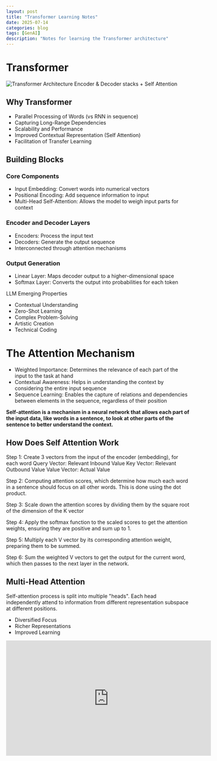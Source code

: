 ```yaml
---
layout: post
title: "Transformer Learning Notes"
date: 2025-07-14
categories: blog
tags: [GenAI]
description: "Notes for learning the Transformer architecture"
---
```


# **Transformer**
![Transformer Architecture](https://upload.wikimedia.org/wikipedia/commons/thumb/3/34/Transformer%2C_full_architecture.png/1280px-Transformer%2C_full_architecture.png)
Encoder & Decoder stacks + Self Attention

## **Why Transformer**
- Parallel Processing of Words (vs RNN in sequence)
- Capturing Long-Range Dependencies
- Scalability and Performance
- Improved Contextual Representation (Self Attention)
- Facilitation of Transfer Learning

## **Building Blocks**
### **Core Components**
- Input Embedding: Convert words into numerical vectors
- Positional Encoding: Add sequence information to input
- Multi-Head Self-Attention: Allows the model to weigh input parts for context

### **Encoder and Decoder Layers**
- Encoders: Process the input text
- Decoders: Generate the output sequence
- Interconnected through attention mechanisms

### **Output Generation**
- Linear Layer: Maps decoder output to a higher-dimensional space
- Softmax Layer: Converts the output into probabilities for each token

LLM Emerging Properties
- Contextual Understanding
- Zero-Shot Learning
- Complex Problem-Solving
- Artistic Creation
- Technical Coding

# **The Attention Mechanism**
- Weighted Importance: Determines the relevance of each part of the input to the task at hand
- Contextual Awareness: Helps in understanding the context by considering the entire input sequence
- Sequence Learning: Enables the capture of relations and dependencies between elements in the sequence, regardless of their position

**Self-attention is a mechanism in a neural network that allows each part of the input data, like words in a sentence, to look at other parts of the sentence to better understand the context.**

## **How Does Self Attention Work**
Step 1: Create 3 vectors from the input of the encoder (embedding), for each word
Query Vector: Relevant Inbound Value
Key Vector: Relevant Outbound Value
Value Vector: Actual Value

Step 2: Computing attention scores, which determine how much each word in a sentence should focus on all other words. This is done using the dot product.

Step 3: Scale down the attention scores by dividing them by the square root of the dimension of the K vector

Step 4: Apply the softmax function to the scaled scores to get the attention weights, ensuring they are positive and sum up to 1.

Step 5: Multiply each V vector by its corresponding attention weight, preparing them to be summed.

Step 6: Sum the weighted V vectors to get the output for the current word, which then passes to the next layer in the network.

## **Multi-Head Attention**
Self-attention process is split into multiple "heads". Each head independently attend to information from different representation subspace at different positions.
- Diversified Focus
- Richer Representations
- Improved Learning

<iframe width="560" height="315" src="https://www.youtube.com/embed/eMlx5fFNoYc?si=dgehqnp54tO1DP_u" title="YouTube video player" frameborder="0" allow="accelerometer; autoplay; clipboard-write; encrypted-media; gyroscope; picture-in-picture; web-share" referrerpolicy="strict-origin-when-cross-origin" allowfullscreen></iframe>